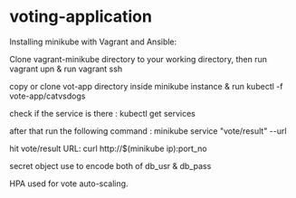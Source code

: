 # voting-application
Installing minikube with Vagrant and Ansible:

Clone vagrant-minikube directory to your working directory, then run vagrant upn & run vagrant ssh

copy or clone vot-app directory inside minikube instance & run kubectl -f vote-app/catvsdogs

check if the service is there : kubectl get services

after that run the following command : minikube service "vote/result" --url

hit vote/result URL: curl http://$(minikube ip):port_no  

secret object use to encode both of db_usr & db_pass

HPA used for vote auto-scaling.
